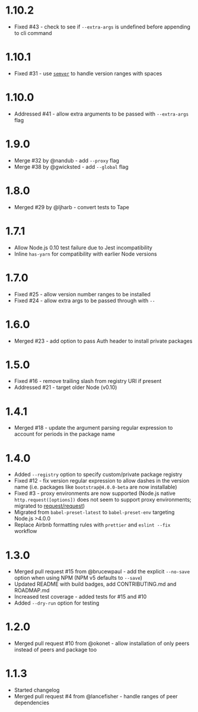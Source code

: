 # 1.10.2

- Fixed #43 - check to see if `--extra-args` is undefined before appending to cli command

# 1.10.1

- Fixed #31 - use [`semver`](https://docs.npmjs.com/misc/semver) to handle version ranges with spaces

# 1.10.0

- Addressed #41 - allow extra arguments to be passed with `--extra-args` flag

# 1.9.0

- Merge #32 by @nandub - add `--proxy` flag
- Merge #38 by @gwicksted - add `--global` flag

# 1.8.0

- Merged #29 by @ljharb - convert tests to Tape

# 1.7.1

- Allow Node.js 0.10 test failure due to Jest incompatibility
- Inline `has-yarn` for compatibility with earlier Node versions

# 1.7.0

- Fixed #25 - allow version number ranges to be installed
- Fixed #24 - allow extra args to be passed through with `--`

# 1.6.0

- Merged #23 - add option to pass Auth header to install private packages

# 1.5.0

- Fixed #16 - remove trailing slash from registry URI if present
- Addressed #21 - target older Node (v0.10)

# 1.4.1

- Merged #18 - update the argument parsing regular expression to account for periods in the package name

# 1.4.0

- Added `--registry` option to specify custom/private package registry
- Fixed #12 - fix version regular expression to allow dashes in the version name (i.e. packages like `bootstrap@4.0.0-beta` are now installable)
- Fixed #3 - proxy environments are now supported (Node.js native `http.request([options])` does not seem to support proxy environments; migrated to [request/request](https://github.com/request/request))
- Migrated from `babel-preset-latest` to `babel-preset-env` targeting Node.js >4.0.0
- Replace Airbnb formatting rules with `prettier` and `eslint --fix` workflow

# 1.3.0

- Merged pull request #15 from @brucewpaul - add the explicit `--no-save` option when using NPM (NPM v5 defaults to `--save`)
- Updated README with build badges, add CONTRIBUTING.md and ROADMAP.md
- Increased test coverage - added tests for #15 and #10
- Added `--dry-run` option for testing

# 1.2.0

- Merged pull request #10 from @okonet - allow installation of only peers instead of peers and package too

# 1.1.3

- Started changelog
- Merged pull request #4 from @lancefisher - handle ranges of peer dependencies
